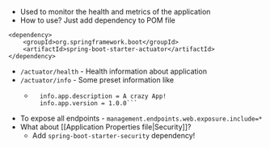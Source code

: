 - Used  to  monitor the health and  metrics of the  application
- How to use? Just add dependency to POM file
```
<dependency>  
    <groupId>org.springframework.boot</groupId>  
    <artifactId>spring-boot-starter-actuator</artifactId>  
</dependency>
```

- `/actuator/health` - Health information about application
- `/actuator/info` - Some preset  information like
	- ```info.app.name = My First Spring App  
		info.app.description = A crazy App!  
		info.app.version = 1.0.0```
- To expose all endpoints - `management.endpoints.web.exposure.include=*`
- What about [[Application Properties file|Security]]?
	- Add `spring-boot-starter-security` dependency!